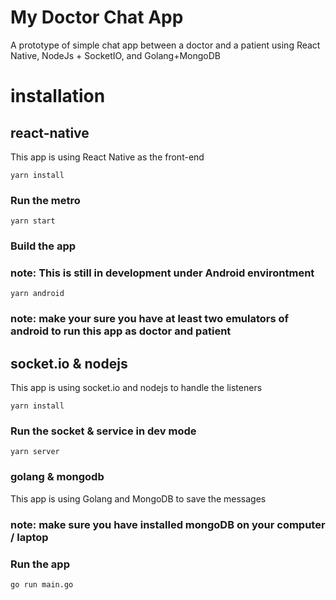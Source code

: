 # My Doctor Chat App
A prototype of simple chat app between a doctor and a patient using React Native, NodeJs + SocketIO, and Golang+MongoDB

# installation
## react-native 
This app is using React Native as the front-end 

```
yarn install
```

### Run the metro
```
yarn start
```
### Build the app
### note: This is still in development under Android environtment

```
yarn android
```
### note: make your sure you have at least two emulators of android to run this app as doctor and patient

## socket.io & nodejs
This app is using socket.io and nodejs to handle the listeners

```
yarn install
```

### Run the socket & service in dev mode
```
yarn server
```

### golang & mongodb
This app is using Golang and MongoDB to save the messages
### note: make sure you have installed mongoDB on your computer / laptop

### Run the app
```
go run main.go
```
